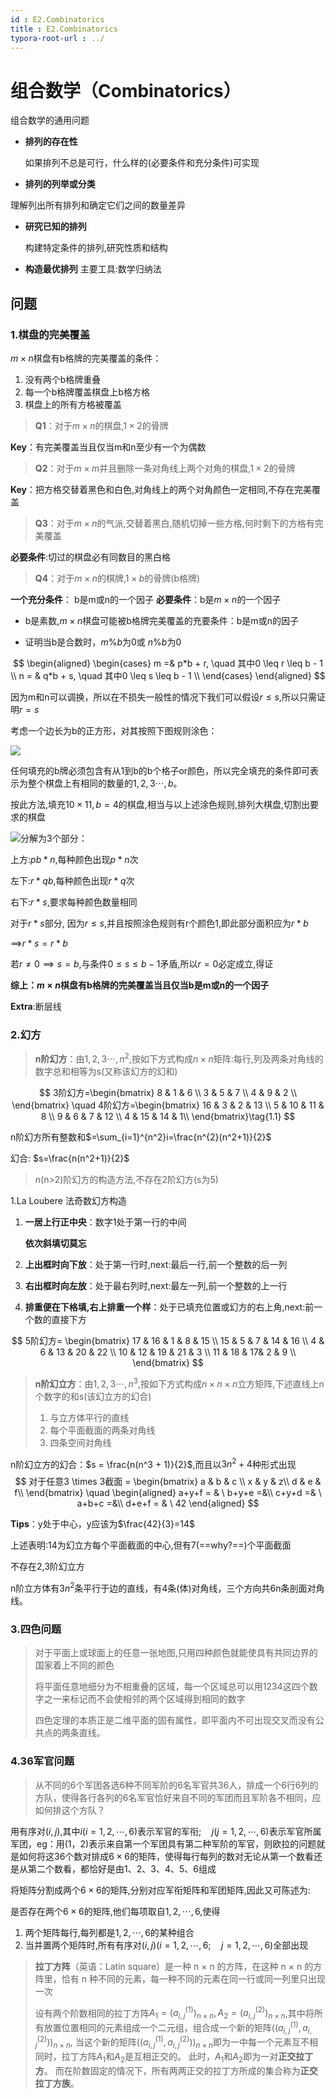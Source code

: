 ```yaml
---
id : E2.Combinatorics
title : E2.Combinatorics
typora-root-url : ../
---
```


# 组合数学（Combinatorics）

组合数学的通用问题

- **排列的存在性**

  如果排列不总是可行，什么样的(必要条件和充分条件)可实现

- **排列的列举或分类**

理解列出所有排列和确定它们之间的数量差异

- **研究已知的排列**

  构建特定条件的排列,研究性质和结构

- **构造最优排列**
  主要工具:数学归纳法

## 问题

### 1.棋盘的完美覆盖

$m \times n$棋盘有b格牌的完美覆盖的条件：

1. 没有两个b格牌重叠
2. 每一个b格牌覆盖棋盘上b格方格
3. 棋盘上的所有方格被覆盖

> **Q1**：对于$m \times n$的棋盘,$1 \times 2$的骨牌

**Key**：有完美覆盖当且仅当m和n至少有一个为偶数

>**Q2**：对于$m \times m$并且删除一条对角线上两个对角的棋盘,$1 \times 2$的骨牌

**Key**：把方格交替着黑色和白色,对角线上的两个对角颜色一定相同,不存在完美覆盖

>**Q3**：对于$m \times n$的气派,交替着黑白,随机切掉一些方格,何时剩下的方格有完美覆盖

  **必要条件**:切过的棋盘必有同数目的黑白格

>**Q4**：对于$m \times n$的棋牌,$1 \times b$的骨牌(b格牌)

**一个充分条件**： b是m或n的一个因子
**必要条件**：b是$m \times n$的一个因子

- b是素数,$m \times n$棋盘可能被b格牌完美覆盖的充要条件：b是m或n的因子

- 证明当b是合数时，$m \% b$为0或 $n\%b$为0

$$
\begin{aligned} 
\begin{cases}
  m =& p*b + r,  \quad 其中0 \leq r  \leq b - 1 \\
  n = & q*b + s,  \quad 其中0 \leq s  \leq b - 1 \\
\end{cases}
\end{aligned}
$$

因为m和n可以调换，所以在不损失一般性的情况下我们可以假设$r \leq s$,所以只需证明$r = s$

考虑一个边长为b的正方形，对其按照下图规则涂色：

![](/Image/E2.Combinatorics-photo/v2-5483d98730778cb74be3f191f91059c5_hd.jpg)

任何填充的b牌必须包含有从1到b的b个格子or颜色，所以完全填充的条件即可表示为整个棋盘上有相同的数量的$1,2,3 \cdots, b$。

按此方法,填充$10 \times 11,b=4$的棋盘,相当与以上述涂色规则,排列大棋盘,切割出要求的棋盘

![](/Image/E2.Combinatorics-photo/v2-35dcd4ab88bd35c04741a6b680406e01_hd.jpg)分解为3个部分：

上方:$pb * n$,每种颜色出现$p * n$次

左下:$r * qb$,每种颜色出现$r * q$次

右下:$r * s$,要求每种颜色数量相同

对于$r * s$部分, 因为$r \leq s$,并且按照涂色规则有r个颜色1,即此部分面积应为$r * b$

$\implies$$r *s =r *b$

若$r \neq 0 \implies s=b$,与条件$0 \leq s \leq b - 1$矛盾,所以$r=0$必定成立,得证

**综上：$m \times n$棋盘有b格牌的完美覆盖当且仅当b是m或n的一个因子**

**Extra**:断层线



### 2.幻方

> **n阶幻方**：由$1,2,3 \cdots, n^2$,按如下方式构成$n \times n$矩阵:每行,列及两条对角线的数字总和相等为s(又称该幻方的幻和)

$$
3阶幻方=\begin{bmatrix}
8 & 1 & 6 \\
3 & 5 & 7 \\
4 & 9 & 2 \\
\end{bmatrix}
\quad
4阶幻方=\begin{bmatrix}
16 & 3 & 2 & 13 \\
5 & 10 & 11 & 8 \\
9 & 6 & 7 & 12 \\
4 & 15 & 14 & 1\\
\end{bmatrix}\tag{1.1}
$$

n阶幻方所有整数和$=\sum_{i=1}^{n^2}i=\frac{n^{2}(n^2+1)}{2}$

幻合: $s=\frac{n(n^2+1)}{2}$

> n(n>2)阶幻方的构造方法,不存在2阶幻方(s为5)



1.La Loubere 法奇数幻方构造

1. **一居上行正中央**：数字1处于第一行的中间

   **依次斜填切莫忘**

2. **上出框时向下放**：处于第一行时,next:最后一行,前一个整数的后一列

3. **右出框时向左放**：处于最右列时,next:最左一列,前一个整数的上一行

4. **排重便在下格填,右上排重一个样**：处于已填充位置或幻方的右上角,next:前一个数的直接下方

$$
5阶幻方=
\begin{bmatrix}
17 & 16 &  1 & 8 & 15 \\
15 & 5 & 7 & 14 & 16 \\
4 & 6 & 13 & 20 & 22  \\
10 & 12 & 19 & 21 & 3 \\
11 & 18 & 17& 2 & 9 \\
\end{bmatrix}
$$

> **n阶幻立方**：由$1,2,3 \cdots, n^3$,按如下方式构成$n \times n \times n$立方矩阵,下述直线上n个数字的和s(该幻立方的幻合)
>
> 1. 与立方体平行的直线
> 2. 每个平面截面的两条对角线
> 3. 四条空间对角线

n阶幻立方的幻合：$s = \frac{n(n^3 + 1)}{2}$,而且以$3n^2+4$种形式出现
$$
对于任意3 \times 3截面 =
\begin{bmatrix}
a & b & c \\
x & y & z\\
d & e & f\\
\end{bmatrix}
\quad
\begin{aligned}
a+y+f = & \  b+y+e =&\\
c+y+d =& \ a+b+c =&\\
d+e+f = & \ 42
\end{aligned}
$$

**Tips**：y处于中心，y应该为$\frac{42}{3}=14$

上述表明:14为幻立方每个平面截面的中心,但有7(==why?==)个平面截面

不存在2,3阶幻立方

n阶立方体有$3n^2$条平行于边的直线，有4条(体)对角线，三个方向共6n条剖面对角线。



### 3.四色问题

> 对于平面上或球面上的任意一张地图,只用四种颜色就能使具有共同边界的国家着上不同的颜色
>
> 将平面任意地细分为不相重叠的区域，每一个区域总可以用1234这四个数字之一来标记而不会使相邻的两个区域得到相同的数字
>
> 四色定理的本质正是二维平面的固有属性，即平面内不可出现交叉而没有公共点的两条直线。

### 4.36军官问题

> 从不同的6个军团各选6种不同军阶的6名军官共36人，排成一个6行6列的方队，使得各行各列的6名军官恰好来自不同的军团而且军阶各不相同，应如何排这个方队？

用有序对$(i, j)$,其中$i(i = 1,2,\cdots,6)$表示军官的军衔;$\quad j(j = 1,2,\cdots,6)$表示军官所属军团，eg：用(1，2)表示来自第一个军团具有第二种军阶的军官，则欧拉的问题就是如何将这36个数对排成$6 \times 6$的矩阵，使得每行每列的数对无论从第一个数看还是从第二个数看，都恰好是由$1、2、3、4、5、6$组成



将矩阵分割成两个$6 \times 6$的矩阵,分别对应军衔矩阵和军团矩阵,因此又可陈述为:

是否存在两个$6 \times 6$的矩阵,他们每项取自$1,2,\cdots, 6$,使得

1. 两个矩阵每行,每列都是$1,2,\cdots, 6$的某种组合
2. 当并置两个矩阵时,所有有序对$(i, j)(i=1,2,\cdots,6;\quad j = 1,2,\cdots, 6)$全部出现



> **拉丁方阵**（英语：Latin square）是一种 n × n 的方阵，在这种 n × n 的方阵里，恰有 n 种不同的元素，每一种不同的元素在同一行或同一列里只出现一次
>
> 设有两个阶数相同的拉丁方阵$A_1=(a_{i, j}^{(1)})_{n\times n},A_2=(a_{i, j}^{(2)})_{n\times n}$,其中将所有放置位置相同的元素组成一个二元组，组合成一个新的矩阵${((a_{i,j}^{(1)},a_{i,j}^{(2)}))_{n\times n}}$, 当这个新的矩阵${\displaystyle ((a_{i,j}^{(1)},a_{i,j}^{(2)}))_{n\times n}}$即为一中每一个元素互不相同时，拉丁方阵$A_1$和$A_{2}$是互相正交的。 此时，$A_{1}$和$A_{2}$即为一对**正交拉丁方**。 而在阶数固定的情况下，所有两两正交的拉丁方所成的集合称为**正交拉丁方族**。

